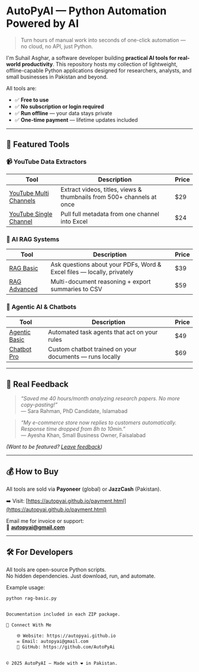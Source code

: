 # AutoPyAI — Python Automation Powered by AI

> Turn hours of manual work into seconds of one-click automation — no cloud, no API, just Python.

I'm Suhail Asghar, a software developer building **practical AI tools for real-world productivity**. This repository hosts my collection of lightweight, offline-capable Python applications designed for researchers, analysts, and small businesses in Pakistan and beyond.

All tools are:
- ✅ **Free to use**
- ✅ **No subscription or login required**
- ✅ **Run offline** — your data stays private
- ✅ **One-time payment** — lifetime updates included

---

## 🚀 Featured Tools

### 📹 YouTube Data Extractors
| Tool | Description | Price |
|------|-------------|-------|
| [YouTube Multi Channels](https://autopyai.github.io/youtube-multi.html) | Extract videos, titles, views & thumbnails from 500+ channels at once | $29 |
| [YouTube Single Channel](https://autopyai.github.io/youtube-single.html) | Pull full metadata from one channel into Excel | $24 |

### 🤖 AI RAG Systems
| Tool | Description | Price |
|------|-------------|-------|
| [RAG Basic](https://autopyai.github.io/rag-basic.html) | Ask questions about your PDFs, Word & Excel files — locally, privately | $39 |
| [RAG Advanced](https://autopyai.github.io/rag-advanced.html) | Multi-document reasoning + export summaries to CSV | $59 |

### 🧠 Agentic AI & Chatbots
| Tool | Description | Price |
|------|-------------|-------|
| [Agentic Basic](https://autopyai.github.io/agentic-basic.html) | Automated task agents that act on your rules | $49 |
| [Chatbot Pro](https://autopyai.github.io/chatbot-pro.html) | Custom chatbot trained on your documents — runs locally | $69 |

---

## 💬 Real Feedback

> _“Saved me 40 hours/month analyzing research papers. No more copy-pasting!”_  
> — Sara Rahman, PhD Candidate, Islamabad

> _“My e-commerce store now replies to customers automatically. Response time dropped from 8h to 10min.”_  
> — Ayesha Khan, Small Business Owner, Faisalabad

*(Want to be featured? [Leave feedback](https://autopyai.github.io/feedback-form.html))*

---

## 💰 How to Buy

All tools are sold via **Payoneer** (global) or **JazzCash** (Pakistan).

➡️ Visit: [https://autopyai.github.io/payment.html](https://autopyai.github.io/payment.html)

Email me for invoice or support:  
📧 **autopyai@gmail.com**

---

## 🛠️ For Developers

All tools are open-source Python scripts.  
No hidden dependencies. Just download, run, and automate.

Example usage:
```bash
python rag-basic.py


Documentation included in each ZIP package. 
 
📌 Connect With Me 

    🌐 Website: https://autopyai.github.io   
    ✉️ Email: autopyai@gmail.com   
    💼 GitHub: https://github.com/AutoPyAi   
       

© 2025 AutoPyAI — Made with ❤️ in Pakistan. 
